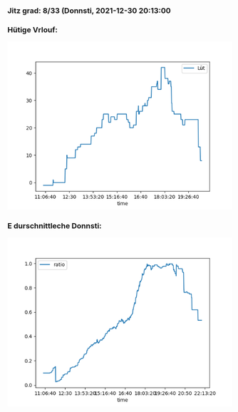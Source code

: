 ### Jitz grad: 8/33 (Donnsti, 2021-12-30 20:13:00

### Hütige Vrlouf:
![Graph](Today.png)

### E durschnittleche Donnsti:
![Graph](Donnsti.png)